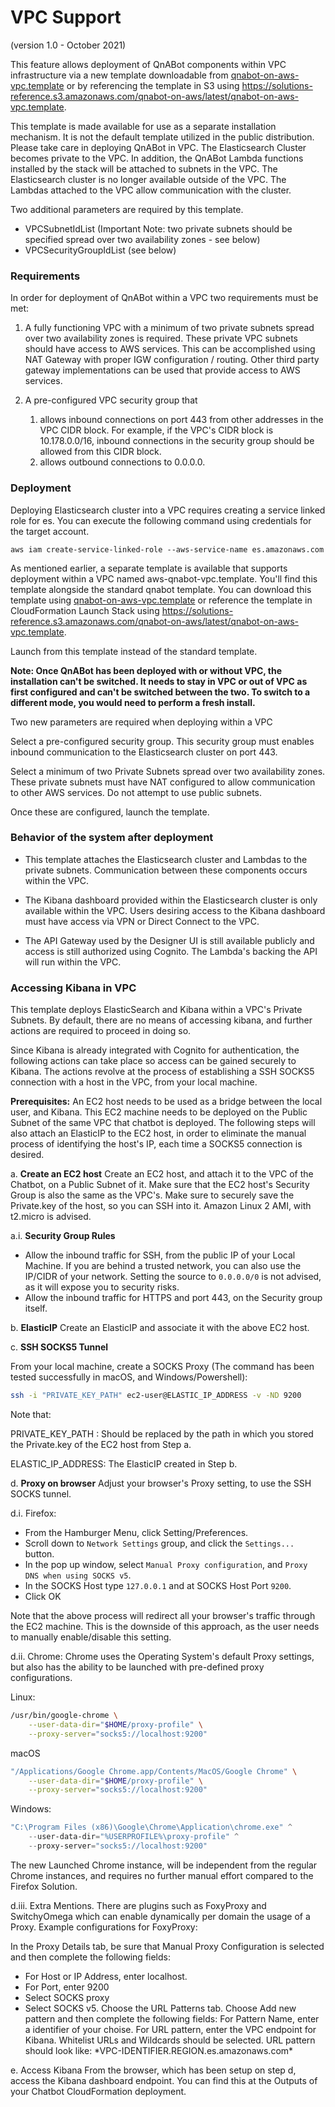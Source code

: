 # VPC Support

(version 1.0 - October 2021)

This feature allows deployment of QnABot components within VPC infrastructure via a new template downloadable from
[qnabot-on-aws-vpc.template](https://solutions-reference.s3.amazonaws.com/qnabot-on-aws/latest/qnabot-on-aws-vpc.template) or by
referencing the template in S3 using https://solutions-reference.s3.amazonaws.com/qnabot-on-aws/latest/qnabot-on-aws-vpc.template.

This template is made available for use as a separate installation mechanism. It is not the default template utilized in the
public distribution. Please take care in deploying QnABot in VPC. The Elasticsearch Cluster becomes private to the VPC. In addition,
the QnABot Lambda functions installed by the stack will be attached to subnets in the VPC. The Elasticsearch cluster is no longer available
outside of the VPC. The Lambdas attached to the VPC allow communication with the cluster.

Two additional parameters are required by this template.

-   VPCSubnetIdList (Important Note: two private subnets should be specified spread over two availability zones - see below)
-   VPCSecurityGroupIdList (see below)

### Requirements

In order for deployment of QnABot within a VPC two requirements must be met:

1. A fully functioning VPC with a minimum of two private subnets spread over two availability zones is required.
   These private VPC subnets should have access to AWS services. This can be accomplished using NAT Gateway with proper IGW
   configuration / routing. Other third party gateway implementations can be used that provide access to AWS services.

2. A pre-configured VPC security group that
    1. allows inbound connections on port 443 from other addresses in the VPC CIDR block. For example,
       if the VPC's CIDR block is 10.178.0.0/16, inbound connections in the security
       group should be allowed from this CIDR block.
    2. allows outbound connections to 0.0.0.0.

### Deployment

Deploying Elasticsearch cluster into a VPC requires creating a service linked role for es. You can execute the following command
using credentials for the target account.

```
aws iam create-service-linked-role --aws-service-name es.amazonaws.com
```

As mentioned earlier, a separate template is available that supports deployment within a VPC named aws-qnabot-vpc.template. You'll find this template
alongside the standard qnabot template. You can download this template using
[qnabot-on-aws-vpc.template](https://solutions-reference.s3.amazonaws.com/qnabot-on-aws/latest/qnabot-on-aws-vpc.template) or
reference the template in CloudFormation Launch Stack using https://solutions-reference.s3.amazonaws.com/qnabot-on-aws/latest/qnabot-on-aws-vpc.template.

Launch from this template instead of the standard template.

**Note: Once QnABot has been deployed with or without VPC, the installation can't be switched. It needs
to stay in VPC or out of VPC as first configured and can't be switched between the two.
To switch to a different mode, you would need to perform a fresh install.**

Two new parameters are required when deploying within a VPC

Select a pre-configured security group. This security group must enables inbound communication to
the Elasticsearch cluster on port 443.

Select a minimum of two Private Subnets spread over two availability zones. These private
subnets must have NAT configured to allow communication to other AWS services. Do not
attempt to use public subnets.

Once these are configured, launch the template.

### Behavior of the system after deployment

-   This template attaches the Elasticsearch cluster and Lambdas to the private subnets. Communication
    between these components occurs within the VPC.

-   The Kibana dashboard provided within the Elasticsearch cluster is only available
    within the VPC. Users desiring access to the Kibana dashboard must have access via
    VPN or Direct Connect to the VPC.

-   The API Gateway used by the Designer UI is still available publicly and access is
    still authorized using Cognito. The Lambda's backing the API will run within the VPC.

### Accessing Kibana in VPC

This template deploys ElasticSearch and Kibana within a VPC's Private Subnets. By default, there are
no means of accessing kibana, and further actions are required to proceed in doing so.

Since Kibana is already integrated with Cognito for authentication, the following actions can take
place so access can be gained securely to Kibana. The actions revolve at the process of establishing
a SSH SOCKS5 connection with a host in the VPC, from your local machine.

**Prerequisites:**
An EC2 host needs to be used as a bridge between the local user, and Kibana. This EC2 machine needs to
be deployed on the Public Subnet of the same VPC that chatbot is deployed. The following steps will
also attach an ElasticIP to the EC2 host, in order to eliminate the manual process of identifying the
host's IP, each time a SOCKS5 connection is desired.

a. **Create an EC2 host**
Create an EC2 host, and attach it to the VPC of the Chatbot, on a Public Subnet of it. Make sure that
the EC2 host's Security Group is also the same as the VPC's.
Make sure to securely save the Private.key of the host, so you can SSH into it.
Amazon Linux 2 AMI, with t2.micro is advised.

a.i. **Security Group Rules**

-   Allow the inbound traffic for SSH, from the public IP of your Local Machine.
    If you are behind a trusted network, you can also use the IP/CIDR of your network. Setting the source
    to `0.0.0.0/0` is not advised, as it will expose you to security risks.
-   Allow the inbound traffic for HTTPS and port 443, on the Security group itself.

b. **ElasticIP**
Create an ElasticIP and associate it with the above EC2 host.

c. **SSH SOCKS5 Tunnel**

From your local machine, create a SOCKS Proxy (The command has been tested successfully in macOS, and Windows/Powershell):

```bash
ssh -i "PRIVATE_KEY_PATH" ec2-user@ELASTIC_IP_ADDRESS -v -ND 9200
```

Note that:

PRIVATE_KEY_PATH : Should be replaced by the path in which you stored the Private.key of the EC2 host from Step a.

ELASTIC_IP_ADDRESS: The ElasticIP created in Step b.

d. **Proxy on browser**
Adjust your browser's Proxy setting, to use the SSH SOCKS tunnel.

d.i. Firefox:

-   From the Hamburger Menu, click Setting/Preferences.
-   Scroll down to `Network Settings` group, and click the `Settings...` button.
-   In the pop up window, select `Manual Proxy configuration`, and `Proxy DNS when using SOCKS v5`.
-   In the SOCKS Host type `127.0.0.1` and at SOCKS Host Port `9200`.
-   Click OK

Note that the above process will redirect all your browser's traffic through the EC2 machine. This is the downside of this
approach, as the user needs to manually enable/disable this setting.

d.ii. Chrome:
Chrome uses the Operating System's default Proxy settings, but also has the ability to be launched with pre-defined proxy configurations.

Linux:

```bash
/usr/bin/google-chrome \
    --user-data-dir="$HOME/proxy-profile" \
    --proxy-server="socks5://localhost:9200"
```

macOS

```bash
"/Applications/Google Chrome.app/Contents/MacOS/Google Chrome" \
    --user-data-dir="$HOME/proxy-profile" \
    --proxy-server="socks5://localhost:9200"
```

Windows:

```powershell
"C:\Program Files (x86)\Google\Chrome\Application\chrome.exe" ^
    --user-data-dir="%USERPROFILE%\proxy-profile" ^
    --proxy-server="socks5://localhost:9200"
```

The new Launched Chrome instance, will be independent from the regular Chrome instances, and requires no further manual effort compared to the Firefox Solution.

d.iii. Extra Mentions.
There are plugins such as FoxyProxy and SwitchyOmega which can enable dynamically per domain the usage of a Proxy. Example configurations for FoxyProxy:

In the Proxy Details tab, be sure that Manual Proxy Configuration is selected and then complete the following fields:

-   For Host or IP Address, enter localhost.
-   For Port, enter 9200
-   Select SOCKS proxy
-   Select SOCKS v5.
    Choose the URL Patterns tab.
    Choose Add new pattern and then complete the following fields:
    For Pattern Name, enter a identifier of your choise.
    For URL pattern, enter the VPC endpoint for Kibana. Whitelist URLs and Wildcards should be selected. URL pattern should look like: \*VPC-IDENTIFIER.REGION.es.amazonaws.com\*

e. Access Kibana
From the browser, which has been setup on step d, access the Kibana dashboard endpoint. You can find this at the Outputs of
your Chatbot CloudFormation deployment.
